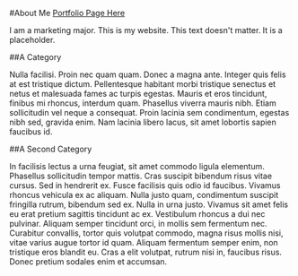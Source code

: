 #About Me
[Portfolio Page Here](index.md)

I am a marketing major.
This is my website.
This text doesn't matter. 
It is a placeholder.

##A Category

Nulla facilisi. Proin nec quam quam. Donec a magna ante. Integer quis felis at est tristique dictum. Pellentesque habitant morbi tristique senectus et netus et malesuada fames ac turpis egestas. Mauris et eros tincidunt, finibus mi rhoncus, interdum quam. Phasellus viverra mauris nibh. Etiam sollicitudin vel neque a consequat. Proin lacinia sem condimentum, egestas nibh sed, gravida enim. Nam lacinia libero lacus, sit amet lobortis sapien faucibus id.



##A Second Category

In facilisis lectus a urna feugiat, sit amet commodo ligula elementum. Phasellus sollicitudin tempor mattis. Cras suscipit bibendum risus vitae cursus. Sed in hendrerit ex. Fusce facilisis quis odio id faucibus. Vivamus rhoncus vehicula ex ac aliquam. Nulla justo quam, condimentum suscipit fringilla rutrum, bibendum sed ex. Nulla in urna justo. Vivamus sit amet felis eu erat pretium sagittis tincidunt ac ex. Vestibulum rhoncus a dui nec pulvinar. Aliquam semper tincidunt orci, in mollis sem fermentum nec. Curabitur convallis, tortor quis volutpat commodo, magna risus mollis nisi, vitae varius augue tortor id quam. Aliquam fermentum semper enim, non tristique eros blandit eu. Cras a elit volutpat, rutrum nisi in, faucibus risus. Donec pretium sodales enim et accumsan.

